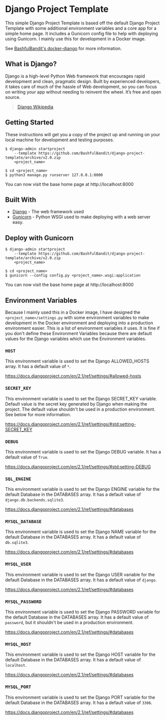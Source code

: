 # Django Project Template

This simple Django Project Template is based off the default Django Project Template
with some additional environment variables and a core app for a simple home page.
It includes a Gunicorn config file to help with deploying using Gunicorn. I mainly
use this for development in a Docker image.

See [BashfulBandit's docker-django](https://github.com/BashfulBandit/docker-django) for more information.

## What is Django?

Django is a high-level Python Web framework that encourages rapid development and clean, pragmatic design. Built by experienced developers, it takes care of much of the hassle of Web development, so you can focus on writing your app without needing to reinvent the wheel. It’s free and open source.

> <a href="https://en.wikipedia.org/wiki/Django_(web_framework)">Django Wikipedia</a>

## Getting Started

These instructions will get you a copy of the project up and running on your local
machine for development and testing purposes.

```
$ django-admin startproject
    --template https://github.com/BashfulBandit/django-project-template/archive/v2.0.zip
    <project_name>

$ cd <project_name>
$ python3 manage.py runserver 127.0.0.1:8000
```

You can now visit the base home page at http://localhost:8000

## Built With

* [Django](https://www.djangoproject.com/) - The web framework used
* [Gunicorn](https://gunicorn.org/) - Python WSGI used to make deploying with a web server easy.

## Deploy with Gunicorn

```
$ django-admin startproject
    --template https://github.com/BashfulBandit/django-project-template/archive/v2.0.zip
    <project_name>

$ cd <project_name>
$ gunicorn --config config.py <project_name>.wsgi:application
```

You can now visit the base home page at http://localhost:8000

## Environment Variables

Because I mainly used this in a Docker image, I have designed the `<project_name>/settings.py`
with some environment variables to make development in the Docker environment and
deploying into a production environment easier. This is a list of environment variables
it uses. It is fine if you don't define these Environment Variables because there are
default values for the Django variables which use the Environment variables.

### `HOST`

This environment variable is used to set the Django ALLOWED_HOSTS array. It has
a default value of `*`.

https://docs.djangoproject.com/en/2.1/ref/settings/#allowed-hosts

### `SECRET_KEY`

This environment variable is used to set the Django SECRET_KEY variable.
Default value is the secret key generated by Django when making the project.
The default value shouldn't be used in a production environment. See below for
more information.

https://docs.djangoproject.com/en/2.1/ref/settings/#std:setting-SECRET_KEY

### `DEBUG`

This environment variable is used to set the Django DEBUG variable. It has a
default value of `True`.

https://docs.djangoproject.com/en/2.1/ref/settings/#std:setting-DEBUG

### `SQL_ENGINE`

This environment variable is used to set the Django ENGINE variable for the default
Database in the DATABASES array. It has a default value of `django.db.backends.sqlite3`.

https://docs.djangoproject.com/en/2.1/ref/settings/#databases

### `MYSQL_DATABASE`

This environment variable is used to set the Django NAME variable for the default
Database in the DATABASES array. It has a default value of `db.sqlite3`.

https://docs.djangoproject.com/en/2.1/ref/settings/#databases

### `MYSQL_USER`

This environment variable is used to set the Django USER variable for the default
Database in the DATABASES array. It has a default value of `django`.

https://docs.djangoproject.com/en/2.1/ref/settings/#databases

### `MYSQL_PASSWORD`

This environment variable is used to set the Django PASSWORD variable for the
default Database in the DATABASES array. It has a default value of `password`,
but it shouldn't be used in a production environment.

https://docs.djangoproject.com/en/2.1/ref/settings/#databases

### `MYSQL_HOST`

This environment variable is used to set the Django HOST variable for the default
Database in the DATABASES array. It has a default value of `localhost`.

https://docs.djangoproject.com/en/2.1/ref/settings/#databases

### `MYSQL_PORT`

This environment variable is used to set the Django PORT variable for the default
Database in the DATABASES array. It has a default value of `3306`.

https://docs.djangoproject.com/en/2.1/ref/settings/#databases
